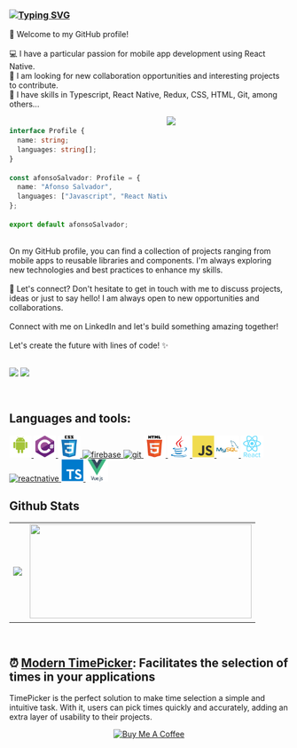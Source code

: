 ### [![Typing SVG](https://readme-typing-svg.demolab.com?font=Fira+Code&pause=1000&color=FFFFFF&random=false&width=435&lines=%F0%9F%91%8B+Hello%2C+I'm+Afonso+Salvador!+%F0%9F%91%A8%E2%80%8D%F0%9F%92%BB)](https://git.io/typing-svg)

🌟 Welcome to my GitHub profile!
</br>
</br>
💻 I have a particular passion for mobile app development using React Native.</br>
🚀 I am looking for new collaboration opportunities and interesting projects to contribute.</br>
🌟 I have skills in Typescript, React Native, Redux, CSS, HTML, Git, among others...</br>

<img src="https://media.giphy.com/media/3pHrwP0Lg9t8NqiLWY/giphy.gif" align="right" width="220">

```typescript

interface Profile {
  name: string;
  languages: string[];
}

const afonsoSalvador: Profile = {
  name: "Afonso Salvador",
  languages: ["Javascript", "React Native", "Typescript", "Redux", "REST API"],
};

export default afonsoSalvador;
```

</br>
On my GitHub profile, you can find a collection of projects ranging from mobile apps to reusable libraries and components. I'm always exploring new technologies and best practices to enhance my skills.
</br>
</br>
🤝 Let's connect? Don't hesitate to get in touch with me to discuss projects, ideas or just to say hello! 
I am always open to new opportunities and collaborations. </br></br>Connect with me on LinkedIn and let's build something amazing together!

</br>
</br>
Let's create the future with lines of code! ✨
</br>
</br>

<a href="https://www.linkedin.com/in/afonso-salvador/" target="_blank"><img src="https://img.shields.io/badge/-LinkedIn-%230077B5?style=for-the-badge&logo=linkedin&logoColor=white" target="_blank"></a>     <a href = "mailto: afonso.macedo1@gmail.com"><img src="https://img.shields.io/badge/-Gmail-%23333?style=for-the-badge&logo=gmail&logoColor=white" target="_blank"></a>

  <img src="https://www.animatedimages.org/data/media/562/animated-line-image-0111.gif" width="1000" height="2" />

## **Languages and tools:**  
<p align="left"> <a href="https://developer.android.com" target="_blank" rel="noreferrer"> <img src="https://raw.githubusercontent.com/devicons/devicon/master/icons/android/android-original-wordmark.svg" alt="android" width="40" height="40"/> </a> <a href="https://www.w3schools.com/cs/" target="_blank" rel="noreferrer"> <img src="https://raw.githubusercontent.com/devicons/devicon/master/icons/csharp/csharp-original.svg" alt="csharp" width="40" height="40"/> </a> <a href="https://www.w3schools.com/css/" target="_blank" rel="noreferrer"> <img src="https://raw.githubusercontent.com/devicons/devicon/master/icons/css3/css3-original-wordmark.svg" alt="css3" width="40" height="40"/> </a> <a href="https://firebase.google.com/" target="_blank" rel="noreferrer"> <img src="https://www.vectorlogo.zone/logos/firebase/firebase-icon.svg" alt="firebase" width="40" height="40"/> </a> <a href="https://git-scm.com/" target="_blank" rel="noreferrer"> <img src="https://www.vectorlogo.zone/logos/git-scm/git-scm-icon.svg" alt="git" width="40" height="40"/> </a> <a href="https://www.w3.org/html/" target="_blank" rel="noreferrer"> <img src="https://raw.githubusercontent.com/devicons/devicon/master/icons/html5/html5-original-wordmark.svg" alt="html5" width="40" height="40"/> </a> <a href="https://www.java.com" target="_blank" rel="noreferrer"> <img src="https://raw.githubusercontent.com/devicons/devicon/master/icons/java/java-original.svg" alt="java" width="40" height="40"/> </a> <a href="https://developer.mozilla.org/en-US/docs/Web/JavaScript" target="_blank" rel="noreferrer"> <img src="https://raw.githubusercontent.com/devicons/devicon/master/icons/javascript/javascript-original.svg" alt="javascript" width="40" height="40"/> </a> <a href="https://www.mysql.com/" target="_blank" rel="noreferrer"> <img src="https://raw.githubusercontent.com/devicons/devicon/master/icons/mysql/mysql-original-wordmark.svg" alt="mysql" width="40" height="40"/> </a> <a href="https://reactjs.org/" target="_blank" rel="noreferrer"> <img src="https://raw.githubusercontent.com/devicons/devicon/master/icons/react/react-original-wordmark.svg" alt="react" width="40" height="40"/> </a> <a href="https://reactnative.dev/" target="_blank" rel="noreferrer"> <img src="https://reactnative.dev/img/header_logo.svg" alt="reactnative" width="40" height="40"/> </a> <a href="https://www.typescriptlang.org/" target="_blank" rel="noreferrer"> <img src="https://raw.githubusercontent.com/devicons/devicon/master/icons/typescript/typescript-original.svg" alt="typescript" width="40" height="40"/> </a> <a href="https://vuejs.org/" target="_blank" rel="noreferrer"> <img src="https://raw.githubusercontent.com/devicons/devicon/master/icons/vuejs/vuejs-original-wordmark.svg" alt="vuejs" width="40" height="40"/> </a> </p>


## Github Stats

<table>    
<tr>
  <td align="center">
    <img width="400" src="https://github-readme-stats.vercel.app/api?username=afonsomsalvador&show_icons=true&theme=synthwave&include_all_commits=true" />
  </td>
  <td align="center">
    <img height="170" width="400" src="https://github-readme-stats.vercel.app/api/top-langs/?username=afonsomsalvador&layout=compact&theme=synthwave&langs_count=15" /> 
  </td>
</tr>
</table>
</div>

  <img src="https://www.animatedimages.org/data/media/562/animated-line-image-0111.gif" width="1000" height="2" />
  
## ⏰ [Modern TimePicker](https://github.com/afonsomsalvador/react-native-modern-time-picker): Facilitates the selection of times in your applications
TimePicker is the perfect solution to make time selection a simple and intuitive task. With it, users can pick times quickly and accurately, adding an extra layer of usability to their projects.
</br>


<div align="center">
    <a href="https://www.buymeacoffee.com/afonsomsalvador" target="_blank"><img src="https://cdn.buymeacoffee.com/buttons/v2/default-yellow.png" alt="Buy Me A Coffee" style="height: 60px !important;width: 217px !important;" >
    </a>
</div>
